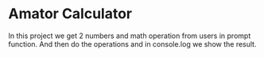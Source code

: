 # Amator Calculator

In this project we get 2 numbers and math operation from users in prompt function. And then do the operations and in console.log we show the result.